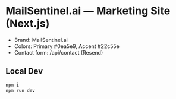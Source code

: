 # MailSentinel.ai — Marketing Site (Next.js)

- Brand: MailSentinel.ai
- Colors: Primary #0ea5e9, Accent #22c55e
- Contact form: /api/contact (Resend)

## Local Dev
```bash
npm i
npm run dev
